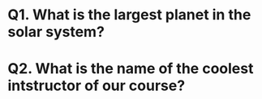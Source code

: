 # Q1. What is the largest planet in the solar system?

# Q2. What is the name of the coolest intstructor of our course? 